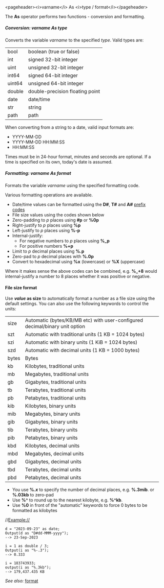 \<pageheader\>\<i\>varname\</i\> As \<i\>type / format\</i\>\</pageheader\>

The **As** operator performs two functions - conversion and formatting.

##### Conversion: varname As type

Converts the variable *varname* to the specified *type*. Valid types are:

|        |                                 |
|--------|---------------------------------|
| bool   | boolean (true or false)         |
| int    | signed 32-bit integer           |
| uint   | unsigned 32-bit integer         |
| int64  | signed 64-bit integer           |
| uint64 | unsigned 64-bit integer         |
| double | double-precision floating point |
| date   | date/time                       |
| str    | string                          |
| path   | path                            |

When converting from a string to a date, valid input formats are:

- YYYY-MM-DD
- YYYY-MM-DD HH:MM:SS
- HH:MM:SS

Times must be in 24-hour format, minutes and seconds are optional. If a time is specified on its own, today's date is assumed.

##### Formatting: varname As format

Formats the variable *varname* using the specified formatting code.

Various formatting operations are available.

- Date/time values can be formatted using the **D#**, **T#** and **A#** [prefix codes](../command_reference/external_control_codes/codes_for_date_and_time.md)
- File size values using the codes shown below
- Zero-padding to *p* places using **\#p** or **%0p**
- Right-justify to *p* places using **%p**
- Left-justify to *p* places using **%-p**
- Internal-justify:
  - For negative numbers to *p* places using **%\_p**
  - For positive numbers **%+p**
- Limit to *p* decimal places using **%.p**
- Zero-pad to *p* decimal places with **%.0p**
- Convert to hexadecimal using **%x** (lowercase) or **%X** (uppercase)

Where it makes sense the above codes can be combined, e.g. **%\_+8** would internal-justify a number to 8 places whether it was positive or negative.

#### File size format

Use ***value* as size** to automatically format a number as a file size using the default settings. You can also use the following keywords to control the units:

|       |                                                                             |
|-------|-----------------------------------------------------------------------------|
| size  | Automatic (bytes/KB/MB etc) with user-configured decimal/binary unit option |
| szt   | Automatic with traditional units (1 KB = 1024 bytes)                        |
| szi   | Automatic with binary units (1 KiB = 1024 bytes)                            |
| szd   | Automatic with decimal units (1 KB = 1000 bytes)                            |
| bytes | Bytes                                                                       |
| kb    | Kilobytes, traditional units                                                |
| mb    | Megabytes, traditional units                                                |
| gb    | Gigabytes, traditional units                                                |
| tb    | Terabytes, traditional units                                                |
| pb    | Petabytes, traditional units                                                |
| kib   | Kilobytes, binary units                                                     |
| mib   | Megabytes, binary units                                                     |
| gib   | Gigabytes, binary units                                                     |
| tib   | Terabytes, binary units                                                     |
| pib   | Petabytes, binary units                                                     |
| kbd   | Kilobytes, decimal units                                                    |
| mbd   | Megabytes, decimal units                                                    |
| gbd   | Gigabytes, decimal units                                                    |
| tbd   | Terabytes, decimal units                                                    |
| pbd   | Petabytes, decimal units                                                    |

- You use **%.*x*** to specify the number of decimal places, e.g. **%.3mib**. or **%.03kb** to zero-pad
- Use **%^** to round up to the nearest kilobyte, e.g. **%^kb**.
- Use **%0** in front of the "automatic" keywords to force 0 bytes to be formatted as kilobytes

  
//<Example://>

    d = "2023-09-23" as date;
    Output(d as "D#dd-MMM-yyyy");
    --> 23-Sep-2023

    i = 1 as double / 3;
    Output(i as "%-.3");
    --> 0.333

    i = 183743933;
    output(i as "%.3kb");
    --> 179,437.435 KB

*See also:* [format](format.md)
